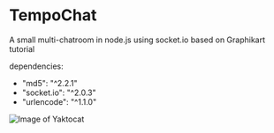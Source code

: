 # TempoChat
A small multi-chatroom in node.js using socket.io based on Graphikart tutorial

dependencies:
* "md5": "^2.2.1"
* "socket.io": "^2.0.3"
* "urlencode": "^1.1.0"

![Image of Yaktocat](https://octodex.github.com/images/yaktocat.png)

